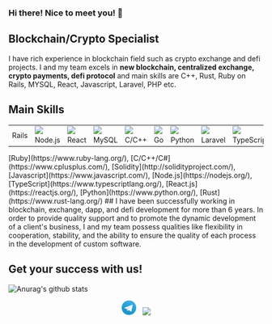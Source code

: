 ### Hi there! Nice to meet you! 👋

<!--
**ruymaster/ruymaster** is a ✨ _special_ ✨ repository because its `README.md` (this file) appears on your GitHub profile.

Here are some ideas to get you started:

- 🔭 I’m currently working on ...
- 🌱 I’m currently learning ...
- 👯 I’m looking to collaborate on ...
- 🤔 I’m looking for help with ...
- 💬 Ask me about ...
- 📫 How to reach me: ...
- 😄 Pronouns: ...
- ⚡ Fun fact: ...
[![Social banner for jh3y](https://github.com/jh3y/jh3y/raw/master/assets/header-banner--optimized.svg)](https://jhey.dev)
-->

## Blockchain/Crypto Specialist
I have rich experience in blockchain field such as crypto exchange and defi projects.
I and my team excels in <b>new blockchain, centralized exchange, crypto payments, defi protocol</b> and main skills are C++, Rust, Ruby on Rails, MYSQL, React, Javascript, Laravel, PHP etc.

## Main Skills 
<table style="border-size:0px">
  <tr >
  <td style="border: none;"><a> Rails </a>    
    <td style="border: none;"><img src="https://cdn.iconscout.com/icon/free/png-64/node-js-1174925.png" width="90"> Node.js</td>
    <td style="border: none;"><img src="https://cdn.iconscout.com/icon/free/png-64/react-3-1175109.png" width="90"> React</td>    
    <td style="border: none;"><img src="https://cdn.iconscout.com/icon/free/png-64/mysql-18-1174938.png" width="90"> MySQL</td>            
    <td style="border: none;"><img src="https://cdn.iconscout.com/icon/free/png-64/visualstudio-1-1174964.png" width="90"> C/C++ </td>
    <td style="border: none;"><img src="https://cdn.iconscout.com/icon/free/png-64/go-76-1175027.png" width="100"> Go</td>   
      <td style="border: none;"><img src="https://cdn.iconscout.com/icon/free/png-64/python-2-226051.png" width="90"> Python </td>
      <td style="border: none;"><img src="https://cdn.iconscout.com/icon/free/png-64/laravel-226015.png" width="90"> Laravel </td>
    <td style="border: none;"><img src="https://cdn.iconscout.com/icon/free/png-64/typescript-1174965.png" width="60"> TypeScript</td>                        
   </tr>
  </table>
  [Ruby](https://www.ruby-lang.org/), [C/C++/C#](https://www.cplusplus.com/),  [Solidity](http://solidityproject.com/), [Javascript](https://www.javascript.com/),  [Node.js](https://nodejs.org/), [TypeScript](https://www.typescriptlang.org/), [React.js](https://reactjs.org/), [Python](https://www.python.org/), [Rust](https://www.rust-lang.org/)
<!-- ### Exchange site
<a href="https://ferraripay.exchange"> Ferraripay exchange </a>&nbsp;&nbsp;
<a href="https://cryptonote.exchange"> Cryptonote exchange </a>&nbsp;&nbsp;
### Dapp and DEX
<a href="https://dexbeta.julswap.com"> Julswap DEX </a>&nbsp;&nbsp; ---->
## I have been successfully working in blockchain, exchange, dapp, and defi  development for more than 6 years.
In order to provide quality support and to promote the dynamic development of a client's business, I and my team possess qualities like flexibility in cooperation, stability, and the ability to ensure the quality of each process in the development of custom software.

## Get your success with us! 
<!----[Anurag's github stats](https://github-readme-stats.vercel.app/api?username=ruymaster&show_icons=true&theme=radical)-->
 ![Anurag's github stats](https://github-readme-stats.vercel.app/api?username=ruymaster&show_icons=true&theme=radical) 
<p align='center'>
<!----<a href="https://dev.to/stephenajulu"><img height="30" src="https://github.com/stephenajulu/WaylonWalker/blob/main/icon/dev.png?raw=true"></a>&nbsp;&nbsp; -->
<!----<a href="https://.com/stephenajulu"><img height="30" src="https://github.com/stephenajulu/WaylonWalker/blob/main/icon/twitter.png?raw=true"></a>&nbsp;&nbsp; -->
<a href="https://t.me/ruymaster"><img height="30" src="https://github.com/ruymaster/ruymaster/blob/main/assets/icons/telegram.png?raw=true"></a>&nbsp;&nbsp;
<a href="https://www.linkedin.com/in/ruy-master-a21863187/"><img height="30" src="https://github.com/stephenajulu/WaylonWalker/blob/main/icon/linkedin.png?raw=true"</a>
</p>
